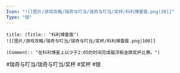 ```yaml
---
Icon: "![[图片/游戏攻略/瑞奇与叮当/瑞奇与叮当/奖杯/科利博雷霆.png|30]]"
Type: "银"
---
```

```ad-common-silver-trophy
title: (Title:: "科利博雷霆")
![[图片/游戏攻略/瑞奇与叮当/瑞奇与叮当/奖杯/科利博雷霆.png|100]]

(Comment:: "在科利博星上以少于2:05的时间完成磁浮板金牌奖杯比赛。")
```

#瑞奇与叮当/瑞奇与叮当/奖杯 #奖杯 #银
